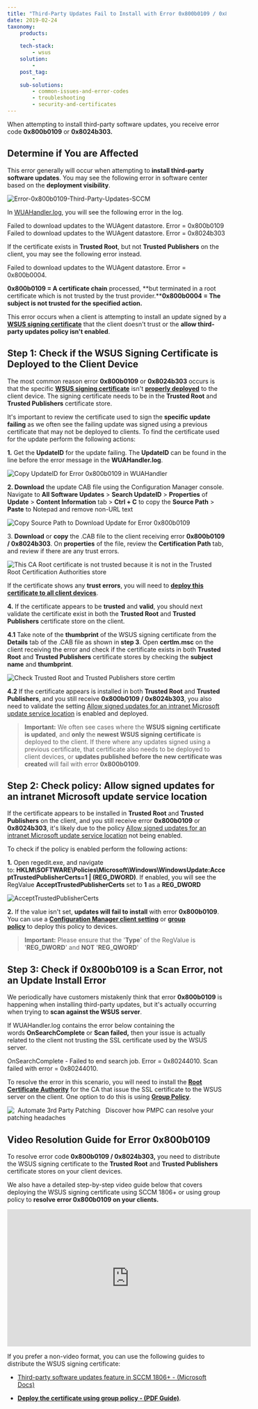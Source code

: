 ```yaml
---
title: "Third-Party Updates Fail to Install with Error 0x800b0109 / 0x8024b303 in SCCM"
date: 2019-02-24
taxonomy:
    products:
        - 
    tech-stack:
        - wsus
    solution:
        - 
    post_tag:
        - 
    sub-solutions:
        - common-issues-and-error-codes
        - troubleshooting
        - security-and-certificates
---
```


When attempting to install third-party software updates, you receive error code **0x800b0109** or **0x8024b303.**

## Determine if You are Affected

This error generally will occur when attempting to **install third-party software updates**. You may see the following error in software center based on the **deployment visibility**.

![Error-0x800b0109-Third-Party-Updates-SCCM](images/Error-0x800b0109-Third-Party-Updates-SCCM.png)

In [WUAHandler.log](https://patchmypc.com/collecting-log-files-for-patch-my-pc-support#update-troubleshooting-client-logs), you will see the following error in the log.

Failed to download updates to the WUAgent datastore. Error = 0x800b0109  
Failed to download updates to the WUAgent datastore. Error = 0x8024b303

If the certificate exists in **Trusted Root**, but not **Trusted Publishers** on the client, you may see the following error instead.

Failed to download updates to the WUAgent datastore. Error = 0x800b0004.

**0x800b0109 = A certificate chain** processed, **but terminated in a root certificate which is not trusted by the trust provider.****0x800b0004 = The subject is not trusted for the specified action.**

This error occurs when a client is attempting to install an update signed by a **[WSUS signing certificate](/wsus-signing-certificate-options-for-third-party-updates-in-configuration-manager)** that the client doesn't trust or the **allow third-party updates policy isn't enabled**.

## Step 1: Check if the WSUS Signing Certificate is Deployed to the Client Device

The most common reason error **0x800b0109** or **0x8024b303** occurs is that the specific **[WSUS signing certificate](/wsus-signing-certificate-options-for-third-party-updates-in-configuration-manager)** isn't **[properly deployed](/how-to-deploy-the-wsus-signing-certificate-for-third-party-software-updates)** to the client device. The signing certificate needs to be in the **Trusted Root** and **Trusted Publishers** certificate store.

It's important to review the certificate used to sign the **specific update failing** as we often see the failing update was signed using a previous certificate that may not be deployed to clients. To find the certificate used for the update perform the following actions:

**1.** Get the **UpdateID** for the update failing. The **UpdateID** can be found in the line before the error message in the **WUAHandler.log**.

![Copy UpdateID for Error 0x800b0109 in WUAHandler](images/Copy-UpdateID-for-Error-0x800b0109-in-WUAHandler.png)

**2\. Download** the update CAB file using the Configuration Manager console. Navigate to **All Software Updates** > **Search UpdateID** > **Properties** of **Update** > **Content Information** tab > **Ctrl + C** to copy the **Source Path** > **Paste** to Notepad and remove non-URL text

![Copy Source Path to Download Update for Error 0x800b0109](images/Copy-Source-Path-to-Download-Update-for-Error-0x800b0109.png)

3\. **Download** or **copy** the .CAB file to the client receiving error **0x800b0109 / 0x8024b303**. On **properties** of the file, review the **Certification Path** tab, and review if there are any trust errors.

![This CA Root certificate is not trusted because it is not in the Trusted Root Certification Authorities store](images/This-CA-Root-certificate-is-not-trusted-because-it-is-not-in-the-Trusted-Root-Certification-Authorities-store.png)

If the certificate shows any **trust errors**, you will need to **[deploy this certificate to all client devices](/how-to-deploy-the-wsus-signing-certificate-for-third-party-software-updates)**.

**4.** If the certificate appears to be **trusted** and **valid**, you should next validate the certificate exist in both the **Trusted Root** and **Trusted Publishers** certificate store on the client.

**4.1** Take note of the **thumbprint** of the WSUS signing certificate from the **Details** tab of the .CAB file as shown in **step 3**. Open **certlm.msc** on the client receiving the error and check if the certificate exists in both **Trusted Root** and **Trusted Publishers** certificate stores by checking the **subject name** and **thumbprint**.

![Check Trusted Root and Trusted Publishers store certlm](images/Check-Trusted-Root-and-Trusted-Publishers-store-certlm.png)

**4.2** If the certificate appears is installed in both **Trusted Root** and **Trusted Publishers**, and you still receive **0x800b0109 / 0x8024b303**, you also need to validate the setting [Allow signed updates for an intranet Microsoft update service location](#step3) is enabled and deployed.

> **Important:** We often see cases where the **WSUS signing certificate is updated**, and **only** the **newest WSUS signing certificate** is deployed to the client. If there where any updates signed using a previous certificate, that certificate also needs to be deployed to client devices, or **updates published before the new certificate was created** will fail with error **0x800b0109**.

## Step 2: Check policy: Allow signed updates for an intranet Microsoft update service location

If the certificate appears to be installed in **Trusted Root** and **Trusted Publishers** on the client, and you still receive error **0x800b0109** or **0x8024b303**, it's likely due to the policy [Allow signed updates for an intranet Microsoft update service location](https://docs.microsoft.com/en-us/mem/configmgr/sum/deploy-use/third-party-software-updates#enable-third-party-updates-on-the-clients) not being enabled.

To check if the policy is enabled perform the following actions:

**1.** Open regedit.exe, and navigate to: **HKLM\\SOFTWARE\\Policies\\Microsoft\\Windows\\WindowsUpdate:AcceptTrustedPublisherCerts=1 | (REG\_DWORD)**. If enabled, you will see the RegValue **AcceptTrustedPublisherCerts** set to **1** as a **REG\_DWORD**

![AcceptTrustedPublisherCerts](images/AcceptTrustedPublisherCerts.png)

**2.** If the value isn't set, **updates will fail to install** with error **0x800b0109**. You can use a **[Configuration Manager client setting](/how-to-deploy-the-wsus-signing-certificate-for-third-party-software-updates#clientsetting)** or **[group policy](https://patchmypc.com/scupcatalog/documentation/CertificateAndGPODeploymentGuide.pdf)** to deploy this policy to devices.

> **Important:** Please ensure that the '**Type**' of the RegValue is '**REG\_DWORD**' and **NOT** '**REG\_QWORD**'

## Step 3: Check if 0x800b0109 is a Scan Error, not an Update Install Error

We periodically have customers mistakenly think that error **0x800b0109** is happening when installing third-party updates, but it's actually occurring when trying to **scan against the WSUS server**.

If WUAHandler.log contains the error below containing the words **OnSearchComplete** or **Scan failed,** then your issue is actually related to the client not trusting the SSL certificate used by the WSUS server.

OnSearchComplete - Failed to end search job. Error = 0x80244010. 
Scan failed with error = 0x80244010.

To resolve the error in this scenario, you will need to install the **[Root Certificate Authority](https://en.wikipedia.org/wiki/Certificate_authority)** for the CA that issue the SSL certificate to the WSUS server on the client. One option to do this is using **[Group Policy](https://docs.microsoft.com/en-us/windows-server/identity/ad-fs/deployment/distribute-certificates-to-client-computers-by-using-group-policy)**.

![  Automate 3rd Party Patching   Discover how PMPC can resolve your patching headaches  ](images/interactive-156207349366.png)

## Video Resolution Guide for Error 0x800b0109

To resolve error code **0x800b0109 / 0x8024b303,** you need to distribute the WSUS signing certificate to the **Trusted Root** and **Trusted Publishers** certificate stores on your client devices.

We also have a detailed step-by-step video guide below that covers deploying the WSUS signing certificate using SCCM 1806+ or using group policy to **resolve error 0x800b0109 on your clients.**

<iframe src="https://www.youtube.com/embed/V7PwHhBEcmY" width="560" height="315" frameborder="0" allowfullscreen="allowfullscreen" data-cookieconsent="ignore"></iframe>

  
If you prefer a non-video format, you can use the following guides to distribute the WSUS signing certificate:

- [Third-party software updates feature in SCCM 1806+ - (Microsoft Docs)](https://docs.microsoft.com/en-us/mem/configmgr/sum/deploy-use/third-party-software-updates#enable-third-party-updates-on-the-sup) 

- **[Deploy the certificate using group policy - (PDF Guide)](/scupcatalog/documentation/CertificateAndGPODeploymentGuide.pdf)**.
